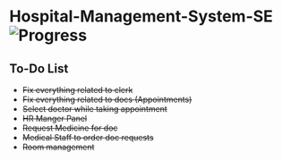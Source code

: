# Hospital-Management-System-SE ![Progress](http://progressed.io/bar/99) 

## To-Do List
- ~~Fix everything related to clerk~~
- ~~Fix everything related to docs (Appointments)~~
- ~~Select doctor while taking appointment~~
- ~~HR Manger Panel~~
- ~~Request Medicine for doc~~
- ~~Medical Staff to order doc requests~~
- ~~Room management~~

